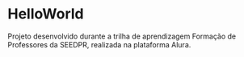 # HelloWorld
Projeto desenvolvido durante a trilha de aprendizagem Formação de Professores da SEEDPR, realizada na plataforma Alura.
